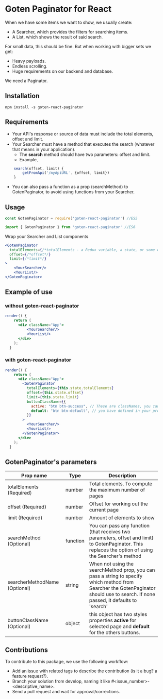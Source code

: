 # Goten Paginator for React

When we have some items we want to show, we usually create:
- A Searcher, which provides the filters for searching items.
- A List, which shows the result of said search.

For small data, this should be fine. But when working with bigger sets we get:
- Heavy payloads.
- Endless scrolling.
- Huge requirements on our backend and database.

We need a Paginator.

## Installation

```npm install -s goten-react-paginator```

## Requirements

- Your API's response or source of data must include the total elements, offset and limit.
- Your Searcher must have a method that executes the search (whatever that means in your application).
    - The **search** method should have two parameters: offset and limit.
    - Example,
```jsx
    search(offset, limit) {
        getFromApi('/myApiURL', {offset, limit})
    }
```
- You can also pass a function as a prop (searchMethod) to GotenPaginator, to avoid using functions from your Searcher.

## Usage

``` jsx
const GotenPaginator = require('goten-react-paginator') //ES5

import { GotenPaginator } from 'goten-react-paginator' //ES6
```

Wrap your Searcher and List components

``` jsx
<GotenPaginator
  totalElements={/*totalElements - a Redux variable, a state, or some other data controlling entity*/}
  offset={/*offset*/}
  limit={/*limit*/}
>
    <YourSearcher/>
    <YourList/>
</GotenPaginator>
```

## Example of use

### without goten-react-paginator

``` jsx
render() {
    return (
      <div className="App">
          <YourSearcher/>
          <YourList/>
      </div>
    );
  }
```

### with goten-react-paginator

``` jsx
render() {
    return (
      <div className="App">
        <GotenPaginator
          totalElements={this.state.totalElements}
          offset={this.state.offset}
          limit={this.state.limit}
          buttonClassName={{
            active: "btn btn-success", // These are classNames, you can use whatever classNames
            default: "btn btn-default", // you have defined in your project.
          }}
        >
          <YourSearcher/>
          <YourList/>
        </GotenPaginator>
      </div>
    );
  }
```

## GotenPaginator's parameters

|Prop name | Type   | Description   |
|---|---|---|
|  totalElements (Required)| number  | Total elements. To compute the maximum number of pages |
|  offset (Required)| number  | Offset for working out the current page |
|  limit (Required)| number  |  Amount of elements to show|
|  searchMethod (Optional)| function |  You can pass any function (that receives two parameters, offset and limit) to GotenPaginator. This replaces the option of using the Searcher's method |
|  searcherMethodName (Optional)| string |  When not using the searchMethod prop, you can pass a string to specify which method from Searcher the GotenPaginator should use to search. If none passed, it defaults to 'search' |
|  buttonClassName (Optional)| object |  this object has two styles properties **active** for selected page and **default** for the others buttons. |

## Contributions

To contribute to this package, we use the following workflow:
- Add an issue with related tags to describe the contribution (is it a bug? a feature request?).
- Branch your solution from develop, naming it like #<issue_number>-<descriptive_name>.
- Send a pull request and wait for approval/corrections.
